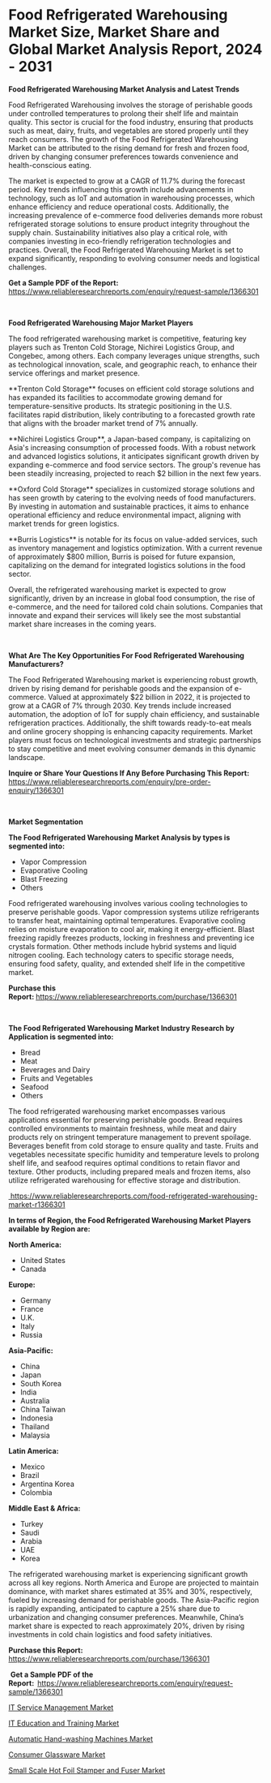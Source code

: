 <p><h1>Food Refrigerated Warehousing Market Size, Market Share and Global Market Analysis Report, 2024 - 2031</h1></p><p><strong>Food Refrigerated Warehousing Market Analysis and Latest Trends</strong></p>
<p><p>Food Refrigerated Warehousing involves the storage of perishable goods under controlled temperatures to prolong their shelf life and maintain quality. This sector is crucial for the food industry, ensuring that products such as meat, dairy, fruits, and vegetables are stored properly until they reach consumers. The growth of the Food Refrigerated Warehousing Market can be attributed to the rising demand for fresh and frozen food, driven by changing consumer preferences towards convenience and health-conscious eating.</p><p>The market is expected to grow at a CAGR of 11.7% during the forecast period. Key trends influencing this growth include advancements in technology, such as IoT and automation in warehousing processes, which enhance efficiency and reduce operational costs. Additionally, the increasing prevalence of e-commerce food deliveries demands more robust refrigerated storage solutions to ensure product integrity throughout the supply chain. Sustainability initiatives also play a critical role, with companies investing in eco-friendly refrigeration technologies and practices. Overall, the Food Refrigerated Warehousing Market is set to expand significantly, responding to evolving consumer needs and logistical challenges.</p></p>
<p><strong>Get a Sample PDF of the Report:&nbsp;</strong> <a href="https://www.reliableresearchreports.com/enquiry/request-sample/1366301">https://www.reliableresearchreports.com/enquiry/request-sample/1366301</a></p>
<p>&nbsp;</p>
<p><strong>Food Refrigerated Warehousing Major Market Players</strong></p>
<p><p>The food refrigerated warehousing market is competitive, featuring key players such as Trenton Cold Storage, Nichirei Logistics Group, and Congebec, among others. Each company leverages unique strengths, such as technological innovation, scale, and geographic reach, to enhance their service offerings and market presence.</p><p>**Trenton Cold Storage** focuses on efficient cold storage solutions and has expanded its facilities to accommodate growing demand for temperature-sensitive products. Its strategic positioning in the U.S. facilitates rapid distribution, likely contributing to a forecasted growth rate that aligns with the broader market trend of 7% annually.</p><p>**Nichirei Logistics Group**, a Japan-based company, is capitalizing on Asia's increasing consumption of processed foods. With a robust network and advanced logistics solutions, it anticipates significant growth driven by expanding e-commerce and food service sectors. The group's revenue has been steadily increasing, projected to reach $2 billion in the next few years.</p><p>**Oxford Cold Storage** specializes in customized storage solutions and has seen growth by catering to the evolving needs of food manufacturers. By investing in automation and sustainable practices, it aims to enhance operational efficiency and reduce environmental impact, aligning with market trends for green logistics.</p><p>**Burris Logistics** is notable for its focus on value-added services, such as inventory management and logistics optimization. With a current revenue of approximately $800 million, Burris is poised for future expansion, capitalizing on the demand for integrated logistics solutions in the food sector.</p><p>Overall, the refrigerated warehousing market is expected to grow significantly, driven by an increase in global food consumption, the rise of e-commerce, and the need for tailored cold chain solutions. Companies that innovate and expand their services will likely see the most substantial market share increases in the coming years.</p></p>
<p>&nbsp;</p>
<p><strong>What Are The Key Opportunities For Food Refrigerated Warehousing Manufacturers?</strong></p>
<p><p>The Food Refrigerated Warehousing market is experiencing robust growth, driven by rising demand for perishable goods and the expansion of e-commerce. Valued at approximately $22 billion in 2022, it is projected to grow at a CAGR of 7% through 2030. Key trends include increased automation, the adoption of IoT for supply chain efficiency, and sustainable refrigeration practices. Additionally, the shift towards ready-to-eat meals and online grocery shopping is enhancing capacity requirements. Market players must focus on technological investments and strategic partnerships to stay competitive and meet evolving consumer demands in this dynamic landscape.</p></p>
<p><strong>Inquire or Share Your Questions If Any Before Purchasing This Report:</strong> <a href="https://www.reliableresearchreports.com/enquiry/pre-order-enquiry/1366301">https://www.reliableresearchreports.com/enquiry/pre-order-enquiry/1366301</a></p>
<p>&nbsp;</p>
<p><strong>Market Segmentation</strong></p>
<p><strong>The Food Refrigerated Warehousing Market Analysis by types is segmented into:</strong></p>
<p><ul><li>Vapor Compression</li><li>Evaporative Cooling</li><li>Blast Freezing</li><li>Others</li></ul></p>
<p><p>Food refrigerated warehousing involves various cooling technologies to preserve perishable goods. Vapor compression systems utilize refrigerants to transfer heat, maintaining optimal temperatures. Evaporative cooling relies on moisture evaporation to cool air, making it energy-efficient. Blast freezing rapidly freezes products, locking in freshness and preventing ice crystals formation. Other methods include hybrid systems and liquid nitrogen cooling. Each technology caters to specific storage needs, ensuring food safety, quality, and extended shelf life in the competitive market.</p></p>
<p><strong>Purchase this Report:&nbsp;</strong><a href="https://www.reliableresearchreports.com/purchase/1366301">https://www.reliableresearchreports.com/purchase/1366301</a></p>
<p>&nbsp;</p>
<p><strong>The Food Refrigerated Warehousing Market Industry Research by Application is segmented into:</strong></p>
<p><ul><li>Bread</li><li>Meat</li><li>Beverages and Dairy</li><li>Fruits and Vegetables</li><li>Seafood</li><li>Others</li></ul></p>
<p><p>The food refrigerated warehousing market encompasses various applications essential for preserving perishable goods. Bread requires controlled environments to maintain freshness, while meat and dairy products rely on stringent temperature management to prevent spoilage. Beverages benefit from cold storage to ensure quality and taste. Fruits and vegetables necessitate specific humidity and temperature levels to prolong shelf life, and seafood requires optimal conditions to retain flavor and texture. Other products, including prepared meals and frozen items, also utilize refrigerated warehousing for effective storage and distribution.</p></p>
<p><a href="https://www.reliableresearchreports.com/food-refrigerated-warehousing-market-r1366301">&nbsp;https://www.reliableresearchreports.com/food-refrigerated-warehousing-market-r1366301</a></p>
<p><strong>In terms of Region, the Food Refrigerated Warehousing Market Players available by Region are:</strong></p>
<p>
    <p> <strong> North America: </strong>
        <ul>
            <li>United States</li>
            <li>Canada</li>
        </ul>
        </p> 
    <p> <strong> Europe: </strong>
        <ul>
            <li>Germany</li>
            <li>France</li>
            <li>U.K.</li>
            <li>Italy</li>
            <li>Russia</li>
        </ul>
        </p> 
    <p> <strong> Asia-Pacific: </strong>
        <ul>
            <li>China</li>
            <li>Japan</li>
            <li>South Korea</li>
            <li>India</li>
            <li>Australia</li>
            <li>China Taiwan</li>
            <li>Indonesia</li>
            <li>Thailand</li>
            <li>Malaysia</li>
        </ul>
        </p> 
    <p> <strong> Latin America: </strong>
        <ul>
            <li>Mexico</li>
            <li>Brazil</li>
            <li>Argentina Korea</li>
            <li>Colombia</li>
        </ul>
        </p> 
    <p> <strong> Middle East & Africa: </strong>
        <ul>
            <li>Turkey</li>
            <li>Saudi</li>
            <li>Arabia</li>
            <li>UAE</li>
            <li>Korea</li>
        </ul>
    </p>
    </p>
<p><p>The refrigerated warehousing market is experiencing significant growth across all key regions. North America and Europe are projected to maintain dominance, with market shares estimated at 35% and 30%, respectively, fueled by increasing demand for perishable goods. The Asia-Pacific region is rapidly expanding, anticipated to capture a 25% share due to urbanization and changing consumer preferences. Meanwhile, China’s market share is expected to reach approximately 20%, driven by rising investments in cold chain logistics and food safety initiatives.</p></p>
<p><strong>Purchase this Report: </strong><a href="https://www.reliableresearchreports.com/purchase/1366301">https://www.reliableresearchreports.com/purchase/1366301</a></p>
<p>&nbsp;<strong>Get a Sample PDF of the Report:&nbsp;&nbsp;</strong><a href="https://www.reliableresearchreports.com/enquiry/request-sample/1366301">https://www.reliableresearchreports.com/enquiry/request-sample/1366301</a></p>
<p><strong></strong></p>
<p><p><a href="https://www.linkedin.com/pulse/global-service-management-market-share-growth-opportunities-vrepe?trackingId=UcGMmJYHQXSVBnncTKRfXA%3D%3D">IT Service Management Market</a></p><p><a href="https://www.linkedin.com/pulse/education-training-industry-sector-new-technologies-market-rd8ye?trackingId=STOaor%2FzS5Ctd6yZORGZ6A%3D%3D">IT Education and Training Market</a></p><p><a href="https://github.com/AshrafKhan865/Market-Research-Report-List-1/blob/main/automatic-hand-washing-machines-market.md">Automatic Hand-washing Machines Market</a></p><p><a href="https://issuu.com/reportprime-2/docs/consumer-glassware-market-size-2030_236a88f92cd850">Consumer Glassware Market</a></p><p><a href="https://github.com/bmorecock/Market-Research-Report-List-5/blob/main/small-scale-hot-foil-stamper-and-fuser-market.md">Small Scale Hot Foil Stamper and Fuser Market</a></p></p>